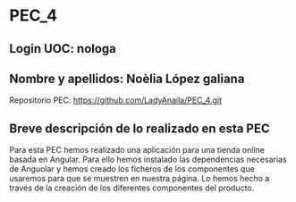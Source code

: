# PEC_4

## Login UOC: nologa 
## Nombre y apellidos: Noèlia López galiana 
Repositorio PEC: https://github.com/LadyAnaila/PEC_4.git

## Breve descripción de lo realizado en esta PEC
Para esta PEC hemos realizado una aplicación para una tienda online basada en Angular. Para ello hemos instalado las dependencias necesarias de Anguolar y hemos creado los ficheros de los componentes que usaremos para que se muestren en nuestra página. Lo hemos hecho a través de la creación de los diferentes componentes del producto. 
